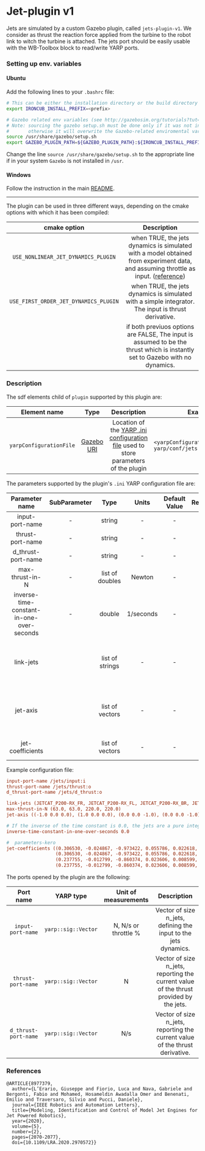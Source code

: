 # Jet-plugin v1

Jets are simulated by a custom Gazebo plugin, called `jets-plugin-v1`. We consider as thrust the reaction force applied from the turbine to the robot link to witch the turbine is attached. The jets port should be easily usable with the WB-Toolbox block to read/write YARP ports.

### Setting up env. variables

#### Ubuntu

Add the following lines to your `.bashrc` file:

```bash
# This can be either the installation directory or the build directory
export IRONCUB_INSTALL_PREFIX=<prefix>

# Gazebo related env variables (see http://gazebosim.org/tutorials?tut=components#EnvironmentVariables )
# Note: sourcing the gazebo setup.sh must be done only if it was not included before by another setup script of another project,
#       otherwise it will overwrite the Gazebo-related enviromental variables already set
source /usr/share/gazebo/setup.sh
export GAZEBO_PLUGIN_PATH=${GAZEBO_PLUGIN_PATH}:${IRONCUB_INSTALL_PREFIX}/lib
```
Change the line `source /usr/share/gazebo/setup.sh` to the appropriate line if in your system `Gazebo` is not installed in `/usr`.


#### Windows

Follow the instruction in the main [README](../../README.md#running-the-repo-on-windows).

---

The plugin can be used in three different ways, depending on the cmake options with which it has been compiled:

|      cmake option       |     Description                                  |
| :---------------------: | :------------------------------------------------------: | 
| `USE_NONLINEAR_JET_DYNAMICS_PLUGIN` | when TRUE, the jets dynamics is simulated with a model obtained from experiment data, and assuming throttle as input. ([reference](https://github.com/ami-iit/ironcub-mk1-software/blob/porting_mk1_mk1_1/lib/gazebo/README.md#references)) |
| `USE_FIRST_ORDER_JET_DYNAMICS_PLUGIN` | when TRUE, the jets dynamics is simulated with a simple integrator. The input is thrust derivative. |
|    | if both previuos options are FALSE, The input is assumed to be the thrust which is instantly set to Gazebo with no dynamics. |

### Description

The sdf elements child of `plugin` supported by this plugin are:

|      Element name       |                           Type                           |                                                           Description                                                            |                                  Example element line                                  |
| :---------------------: | :------------------------------------------------------: | :------------------------------------------------------------------------------------------------------------------------------: | :------------------------------------------------------------------------------------: |
| `yarpConfigurationFile` | [Gazebo URI](https://bitbucket.org/osrf/gazebo/wiki/uri) | Location of the [YARP .ini configuration file](http://www.yarp.it/yarp_config_files.html) used to store parameters of the plugin | `<yarpConfigurationFile>model://flying-box-yarp/conf/jets.ini</yarpConfigurationFile>` |

The parameters supported by the plugin's `.ini` YARP configuration file are:

|              Parameter name               | SubParameter |      Type       |   Units   | Default Value | Required |                                                                                                 Description                                                                                                 | Notes |
| :---------------------------------------: | :----------: | :-------------: | :-------: | :-----------: | :------: | :---------------------------------------------------------------------------------------------------------------------------------------------------------------------------------------------------------: | :---: |
|              input-port-name              |      -       |     string      |     -     |       -       |   Yes    |                                                                                Port name used to read the input of the jets.                                                                                |       |
|             thrust-port-name              |      -       |     string      |     -     |       -       |   Yes    |                                                                     Port name used to publish the current thrust provided by the jets.                                                                      |       |
|             d_thrust-port-name              |      -       |     string      |     -     |       -       |   Yes    |                                                                     Port name used to publish the current thrust derivative.                                                                      |       |
|              max-thrust-in-N              |      -       | list of doubles |  Newton   |       -       |   Yes    |                                                                                Maximum value of thrust provided by each jet.                                                                                |       |
| inverse-time-constant-in-one-over-seconds |      -       |     double      | 1/seconds |       -       |   Yes    |                                                                    Inverse of the time constant of the first order dynamics of the jets (related to `USE_FIRST_ORDER_JET_DYNAMICS_PLUGIN` option).                                                                    |       |
|                 link-jets                 |              | list of strings |     -     |       -       |   Yes    | List of SDF link names on which the jets are supposed to be attached. The force of the jet is supposed to be applied to the origin of the link frame, along the direction specified by the jet-axis option. |
|                 jet-axis                  |              | list of vectors |     -     |       -       |   Yes    |   List of the axis along with the thrust force is applied, expressed w.r.t. the link frame. For the moment, the force of the jet is supposed to be applied only along one of the axis of the link frame.    |
|               jet-coefficients                  |              | list of vectors |     -     |       -       |   Yes    |   List of the coefficients representing the dynamic model of the jet engines. For more details see also ([reference](https://github.com/ami-iit/ironcub-mk1-software/blob/porting_mk1_mk1_1/lib/gazebo/README.md#references)).    |

Example configuration file:

```ini
input-port-name /jets/input:i
thrust-port-name /jets/thrust:o
d_thrust-port-name /jets/d_thrust:o

link-jets (JETCAT_P200-RX_FR, JETCAT_P200-RX_FL, JETCAT_P200-RX_BR, JETCAT_P200-RX_BL)
max-thrust-in-N (63.0, 63.0, 220.0, 220.0)
jet-axis ((-1.0 0.0 0.0), (1.0 0.0 0.0), (0.0 0.0 -1.0), (0.0 0.0 -1.0))

# If the inverse of the time constant is 0.0, the jets are a pure integrator
inverse-time-constant-in-one-over-seconds 0.0

#  parameters-kero
jet-coefficients ((0.306530, -0.024867, -0.973422, 0.055786, 0.022618, 0.688710, 0.038025, -0.089879, -0.001393, -0.958953),
                  (0.306530, -0.024867, -0.973422, 0.055786, 0.022618, 0.688710, 0.038025, -0.089879, -0.001393, -0.958953),
                  (0.237755, -0.012799, -0.860374, 0.023606, 0.008599, 1.139026, 0.019914, -0.050257,  0.000302, -0.692913 ),
                  (0.237755, -0.012799, -0.860374, 0.023606, 0.008599, 1.139026, 0.019914, -0.050257,  0.000302, -0.692913 ))
```

The ports opened by the plugin are the following:

|     Port name      |      YARP type      | Unit of measurements |                                      Description                                       |
| :----------------: | :-----------------: | :------------------: | :------------------------------------------------------------------------------------: |
| `input-port-name`  | `yarp::sig::Vector` |       N,  N/s  or throttle %       |            Vector of size n_jets, defining the input to the jets dynamics.             |
| `thrust-port-name` | `yarp::sig::Vector` |          N            | Vector of size n_jets, reporting the current value of the thrust provided by the jets. |
| `d_thrust-port-name` | `yarp::sig::Vector` |        N/s           | Vector of size n_jets, reporting the current value of the thrust derivative. |

### References

```
@ARTICLE{8977379,
  author={L’Erario, Giuseppe and Fiorio, Luca and Nava, Gabriele and Bergonti, Fabio and Mohamed, Hosameldin Awadalla Omer and Benenati, Emilio and Traversaro, Silvio and Pucci, Daniele},
  journal={IEEE Robotics and Automation Letters}, 
  title={Modeling, Identification and Control of Model Jet Engines for Jet Powered Robotics}, 
  year={2020},
  volume={5},
  number={2},
  pages={2070-2077},
  doi={10.1109/LRA.2020.2970572}}

```
